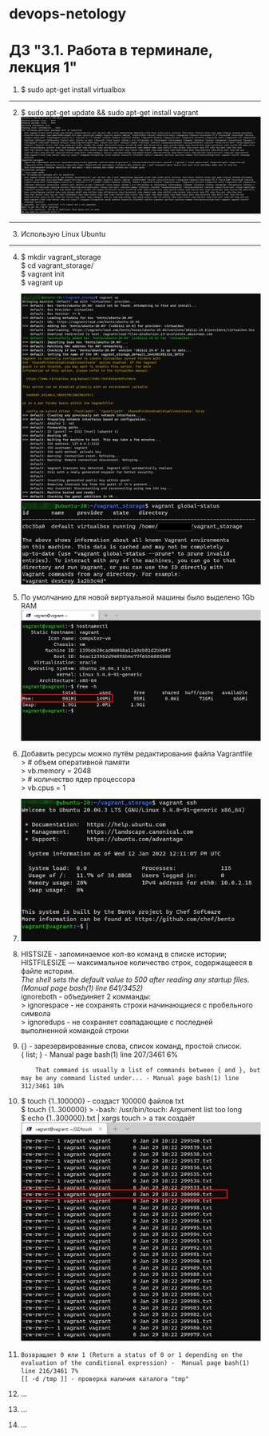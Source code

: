 # devops-netology

# ДЗ "3.1. Работа в терминале, лекция 1"

1)  $ sudo apt-get install virtualbox  
***  
2)  $ sudo apt-get update && sudo apt-get install vagrant  
    ![image1](./media/1_vagrant_install.jpg)  
***   
3)  Использую Linux Ubuntu  
***  
4)  $ mkdir vagrant_storage  
    $ cd vagrant_storage/  
    $ vagrant init  
    $ vagrant up  
           
    ![image2](./media/2_vagrant_up.jpg) ![image3](./media/3_vagrant_global_status.jpg)  
  
5)  По умолчанию для новой виртуальной машины было выделено 1Gb RAM  
    ![image4](./media/5_vagrant_memory.jpg)  
  
6)  Добавить ресурсы можно путём редактирования файла Vagrantfile  
         >   # объем оперативной памяти  
         >   vb.memory = 2048  
         >   # количество ядер процессора  
         >   vb.cpus = 1  
  
7)  ![image5](./media/4_vagrant_ssh.jpg)  
8)  HISTSIZE - запоминаемое кол-во команд в списке истории;  
    HISTFILESIZE — максимальное количество строк, содержащееся в файле истории.  
        *The shell sets the default value to 500 after reading any startup files. (Manual page bash(1) line 641/3452)*  
    ignoreboth - объединяет 2 комманды:  
        >   ignorespace - не сохранять строки начинающиеся с пробельного символа  
        >   ignoredups  - не сохраняет совпадающие с последней выполненной командой строки  

9)  {} - зарезервированные слова, список команд, простой список.  
            { list; }   -   Manual page bash(1) line 207/3461 6%  
            
            That command is usually a list of commands between { and }, but may be any command listed under... - Manual page bash(1) line 312/3461 10%  
            
10) $ touch {1..100000} - создаст 100000 файлов txt  
    $ touch {1..300000}   >   -bash: /usr/bin/touch: Argument list too long  
    $ echo {1..300000}.txt | xargs touch  >   а так создаёт  
        ![image6](./media/6_echo_xargs_more_300K.jpg)
  
11)     Возвращает 0 или 1 (Return a status of 0 or 1 depending on the evaluation of the conditional expression) -  Manual page bash(1) line 216/3461 7%  
        [[ -d /tmp ]] - проверка наличия каталога "tmp"  


12) ...


13) ...


14) ...

